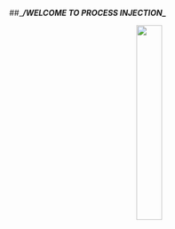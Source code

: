 
##__________/WELCOME TO PROCESS INJECTION\__________


<p align="center" width="100%">
    <img width="30%" src="https://cdnb.artstation.com/p/assets/images/images/031/152/681/large/patrick-taylor-snail-wizard-as.jpg?1602756515"> 
</p>

